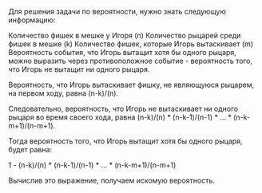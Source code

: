 Для решения задачи по вероятности, нужно знать следующую информацию:

Количество фишек в мешке у Игоря (n)
Количество рыцарей среди фишек в мешке (k)
Количество фишек, которые Игорь вытаскивает (m)
Вероятность события, что Игорь вытащит хотя бы одного рыцаря, можно выразить через противоположное событие - вероятность того, что Игорь не вытащит ни одного рыцаря.

Вероятность, что Игорь вытаскивает фишку, не являющуюся рыцарем, на первом ходу, равна (n-k)/(n).

Следовательно, вероятность, что Игорь не вытаскивает ни одного рыцаря во время своего хода, равна (n-k)/(n) * (n-k-1)/(n-1) * ... * (n-k-m+1)/(n-m+1).

Тогда вероятность того, что Игорь вытащит хотя бы одного рыцаря, будет равна:

1 - (n-k)/(n) * (n-k-1)/(n-1) * ... * (n-k-m+1)/(n-m+1)

Вычислив это выражение, получаем искомую вероятность.